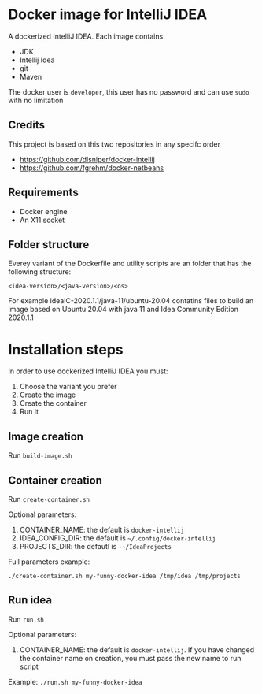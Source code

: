 # Docker image for IntelliJ IDEA

A dockerized IntelliJ IDEA. Each image contains:

- JDK
- Intellij Idea
- git
- Maven

The docker user is `developer`, this user has no password and can use `sudo` with no limitation

## Credits
This project is based on this two repositories in any specifc order

- https://github.com/dlsniper/docker-intellij
- https://github.com/fgrehm/docker-netbeans

## Requirements

- Docker engine
- An X11 socket

## Folder structure

Everey variant of the Dockerfile and utility scripts are an folder that has the following structure:

`<idea-version>/<java-version>/<os>`

For example ideaIC-2020.1.1/java-11/ubuntu-20.04 contatins files to build an image based on Ubuntu 20.04 with java 11 and Idea Community Edition 2020.1.1

# Installation steps

In order to use dockerized IntelliJ IDEA you must:

1. Choose the variant you prefer
1. Create the image
1. Create the container
1. Run it

## Image creation

Run `build-image.sh`

## Container creation

Run `create-container.sh`

Optional parameters:

1. CONTAINER_NAME: the default is `docker-intellij`
2. IDEA_CONFIG_DIR: the default is `~/.config/docker-intellij`
3. PROJECTS_DIR: the defautl is `-~/IdeaProjects`

Full parameters example:

`./create-container.sh my-funny-docker-idea /tmp/idea /tmp/projects`

## Run idea

Run `run.sh`

Optional parameters:

1. CONTAINER_NAME: the default is `docker-intellij`. If you have changed the container name on creation, you must pass the new name to run script

Example: `./run.sh my-funny-docker-idea`
